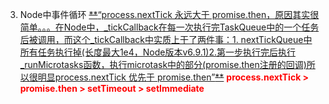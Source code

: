 3. Node中事件循环
   <u>~~**~~“process.nextTick 永远大于 promise.then，原因其实很简单。。。在Node中，_tickCallback在每一次执行完TaskQueue中的一个任务后被调用，而这个_tickCallback中实质上干了两件事：1. nextTickQueue中所有任务执行掉(长度最大1e4，Node版本v6.9.1)2.第一步执行完后执行_runMicrotasks函数，执行microtask中的部分(promise.then注册的回调)所以很明显process.nextTick 优先于 promise.then”~~**~~</u>
    <span style="color:#ff0000"><span style="color:#ff0000">**process.nextTick > promise.then > setTimeout > setImmediate**</span></span>
